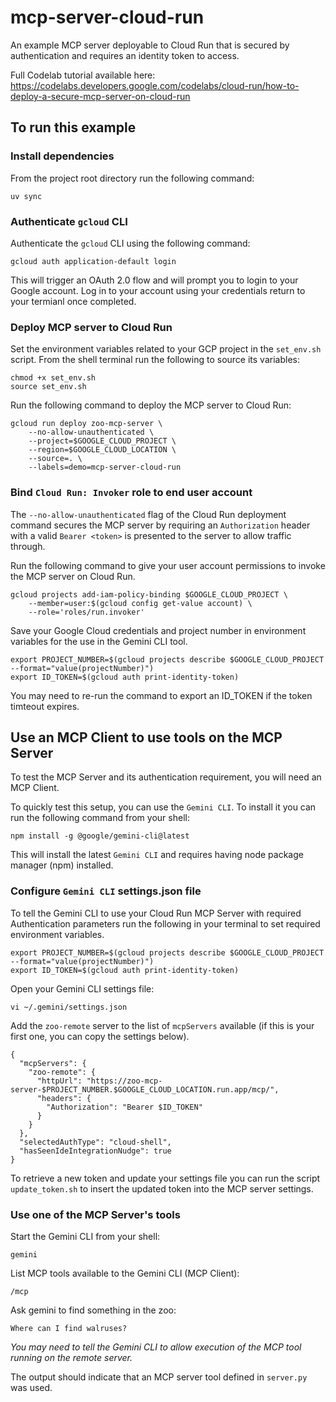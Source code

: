# mcp-server-cloud-run

An example MCP server deployable to Cloud Run that is secured by authentication and requires an identity token to access.

Full Codelab tutorial available here:
https://codelabs.developers.google.com/codelabs/cloud-run/how-to-deploy-a-secure-mcp-server-on-cloud-run

## To run this example

### Install dependencies
From the project root directory run the following command:

```
uv sync
```

### Authenticate `gcloud` CLI
Authenticate the `gcloud` CLI using the following command:
```
gcloud auth application-default login
```

This will trigger an OAuth 2.0 flow and will prompt you to login to your Google account. Log in to your account using your credentials return to your termianl once completed.

### Deploy MCP server to Cloud Run
Set the environment variables related to your GCP project in the `set_env.sh` script. From the shell terminal run the following to source its variables:
```
chmod +x set_env.sh
source set_env.sh
```

Run the following command to deploy the MCP server to Cloud Run:
```
gcloud run deploy zoo-mcp-server \
    --no-allow-unauthenticated \
    --project=$GOOGLE_CLOUD_PROJECT \
    --region=$GOOGLE_CLOUD_LOCATION \
    --source=. \
    --labels=demo=mcp-server-cloud-run
```

### Bind `Cloud Run: Invoker` role to end user account
The `--no-allow-unauthenticated` flag of the Cloud Run deployment command secures the MCP server by requiring an `Authorization` header with a valid `Bearer <token>` is presented to the server to allow traffic through.

Run the following command to give your user account permissions to invoke the MCP server on Cloud Run.
```
gcloud projects add-iam-policy-binding $GOOGLE_CLOUD_PROJECT \
    --member=user:$(gcloud config get-value account) \
    --role='roles/run.invoker'
```

Save your Google Cloud credentials and project number in environment variables for the use in the Gemini CLI tool.
```
export PROJECT_NUMBER=$(gcloud projects describe $GOOGLE_CLOUD_PROJECT --format="value(projectNumber)")
export ID_TOKEN=$(gcloud auth print-identity-token)
```

You may need to re-run the command to export an ID_TOKEN if the token timteout expires.


## Use an MCP Client to use tools on the MCP Server
To test the MCP Server and its authentication requirement, you will need an MCP Client.

To quickly test this setup, you can use the `Gemini CLI`. To install it you can run the following command from your shell:
```
npm install -g @google/gemini-cli@latest
```

This will install the latest `Gemini CLI` and requires having node package manager (npm) installed.

### Configure `Gemini CLI` settings.json file
To tell the Gemini CLI to use your Cloud Run MCP Server with required Authentication parameters run the following in your terminal to set required environment variables.

```
export PROJECT_NUMBER=$(gcloud projects describe $GOOGLE_CLOUD_PROJECT --format="value(projectNumber)")
export ID_TOKEN=$(gcloud auth print-identity-token)
```

Open your Gemini CLI settings file:
```
vi ~/.gemini/settings.json
```

Add the `zoo-remote` server to the list of `mcpServers` available (if this is your first one, you can copy the settings below).
```
{
  "mcpServers": {
    "zoo-remote": {
      "httpUrl": "https://zoo-mcp-server-$PROJECT_NUMBER.$GOOGLE_CLOUD_LOCATION.run.app/mcp/",
      "headers": {
        "Authorization": "Bearer $ID_TOKEN"
      }
    }
  },
  "selectedAuthType": "cloud-shell",
  "hasSeenIdeIntegrationNudge": true
}
```

To retrieve a new token and update your settings file you can run the script `update_token.sh` to insert the updated token into the MCP server settings.

### Use one of the MCP Server's tools
Start the Gemini CLI from your shell:
```
gemini
```

List MCP tools available to the Gemini CLI (MCP Client):
```
/mcp
```

Ask gemini to find something in the zoo:
```
Where can I find walruses?
```
*You may need to tell the Gemini CLI to allow execution of the MCP tool running on the remote server.*

The output should indicate that an MCP server tool defined in `server.py` was used.